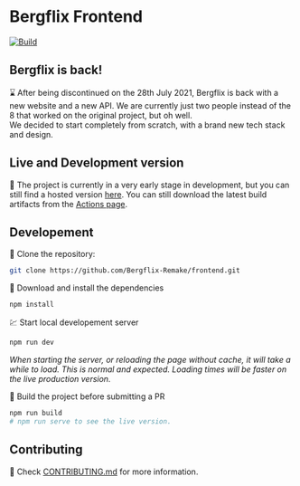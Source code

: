 # Bergflix Frontend

[![Build](https://github.com/Bergflix-Remake/frontend/actions/workflows/build.yml/badge.svg?branch=rewrite)](https://github.com/Bergflix-Remake/frontend/actions/workflows/build.yml)

## Bergflix is back!

⌛ After being discontinued on the 28th July 2021, Bergflix is back with a new website and a new API. We are currently just two people instead of the 8 that worked on the original project, but oh well. \
We decided to start completely from scratch, with a brand new tech stack and design.

## Live and Development version

🌱 The project is currently in a very early stage in development, but you can still find a hosted version [here](https://dev.bergflix.de/). You can still download the latest build artifacts from the [Actions page](https://github.com/Bergflix-Remake/frontend/actions).

## Developement

👥 Clone the repository:

```bash
git clone https://github.com/Bergflix-Remake/frontend.git
```

🔽 Download and install the dependencies

```bash
npm install
```

💹 Start local developement server

```bash
npm run dev
```

*When starting the server, or reloading the page without cache, it will take a while to load. This is normal and expected. Loading times will be faster on the live production version.*

🔨 Build the project before submitting a PR

```bash
npm run build
# npm run serve to see the live version.
```

## Contributing

🔧 Check [CONTRIBUTING.md](/CONTRIBUTING.md) for more information.
